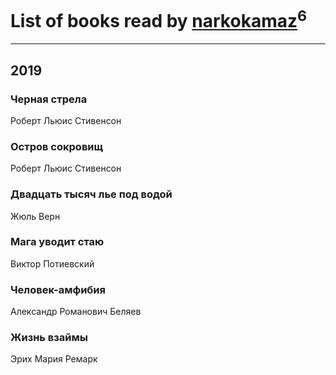 # List of books read by [narkokamaz](http://vk.com/id372550556)<sup>6</sup>
---

## 2019

### Черная стрела
Роберт Льюис Стивенсон


### Остров сокровищ
Роберт Льюис Стивенсон


### Двадцать тысяч лье под водой
Жюль Верн


### Мага уводит стаю
Виктор Потиевский


### Человек-амфибия
Александр Романович Беляев


### Жизнь взаймы
Эрих Мария Ремарк



